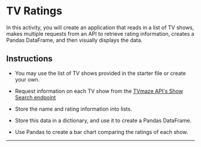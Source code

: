 # TV Ratings

In this activity, you will create an application that reads in a list of TV shows, makes multiple requests from an API to retrieve rating information, creates a Pandas DataFrame, and then visually displays the data.

## Instructions

* You may use the list of TV shows provided in the starter file or create your own.

* Request information on each TV show from the [TVmaze API's Show Search endpoint](https://www.tvmaze.com/api#show-search)

* Store the name and rating information into lists.

* Store this data in a dictionary, and use it to create a Pandas DataFrame.

* Use Pandas to create a bar chart comparing the ratings of each show.

---

